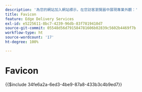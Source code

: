 ```yaml
---
description: '為您的網站加入網站標示，在您訪客瀏覽器中展現專業外觀：'
title: Favicon
feature: Edge Delivery Services
exl-id: e5225611-8bc7-4239-96db-83f7819410d7
source-git-commit: 05548d56d791584781606b02839c5602b4469f7b
workflow-type: ht
source-wordcount: '17'
ht-degree: 100%

---
```


# Favicon

{{$include 34fe6a2a-6ed3-4be9-87a8-433b3c4b9ed7}}
